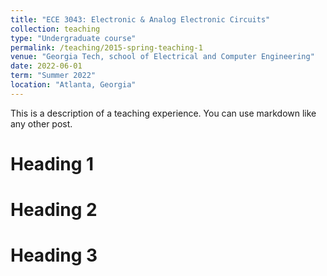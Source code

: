 ```yaml
---
title: "ECE 3043: Electronic & Analog Electronic Circuits"
collection: teaching
type: "Undergraduate course"
permalink: /teaching/2015-spring-teaching-1
venue: "Georgia Tech, school of Electrical and Computer Engineering"
date: 2022-06-01
term: "Summer 2022"
location: "Atlanta, Georgia"
---
```


This is a description of a teaching experience. You can use markdown like any other post.

Heading 1
======

Heading 2
======

Heading 3
======
